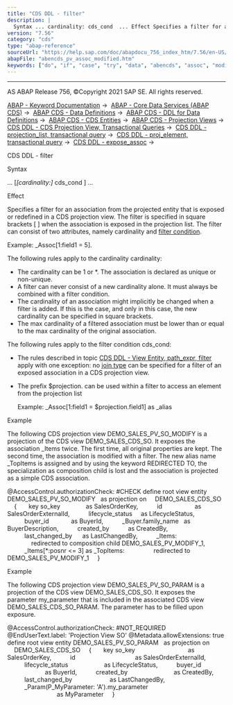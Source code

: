 ```yaml
---
title: "CDS DDL - filter"
description: |
  Syntax ... cardinality: cds_cond  ... Effect Specifies a filter for an association from the projected entity that is exposed or redefined in a CDS projection view. The filter is specified in square brackets   when the association is exposed in the projection list. The filter can con
version: "7.56"
category: "cds"
type: "abap-reference"
sourceUrl: "https://help.sap.com/doc/abapdocu_756_index_htm/7.56/en-US/abencds_pv_assoc_modified.htm"
abapFile: "abencds_pv_assoc_modified.htm"
keywords: ["do", "if", "case", "try", "data", "abencds", "assoc", "modified"]
---
```


* * *

AS ABAP Release 756, ©Copyright 2021 SAP SE. All rights reserved.

[ABAP - Keyword Documentation](https://help.sap.com/doc/abapdocu_756_index_htm/7.56/en-US/abenabap.htm) →  [ABAP - Core Data Services (ABAP CDS)](https://help.sap.com/doc/abapdocu_756_index_htm/7.56/en-US/abencds.htm) →  [ABAP CDS - Data Definitions](https://help.sap.com/doc/abapdocu_756_index_htm/7.56/en-US/abencds_entities.htm) →  [ABAP CDS - DDL for Data Definitions](https://help.sap.com/doc/abapdocu_756_index_htm/7.56/en-US/abencds_f1_ddl_syntax.htm) →  [ABAP CDS - CDS Entities](https://help.sap.com/doc/abapdocu_756_index_htm/7.56/en-US/abencds_view_entity.htm) →  [ABAP CDS - Projection Views](https://help.sap.com/doc/abapdocu_756_index_htm/7.56/en-US/abencds_proj_views.htm) →  [CDS DDL - CDS Projection View, Transactional Queries](https://help.sap.com/doc/abapdocu_756_index_htm/7.56/en-US/abencds_pv_transactional_query.htm) →  [CDS DDL - projection\_list, transactional query](https://help.sap.com/doc/abapdocu_756_index_htm/7.56/en-US/abencds_proj_view_element_list.htm) →  [CDS DDL - proj\_element, transactional query](https://help.sap.com/doc/abapdocu_756_index_htm/7.56/en-US/abencds_proj_view_element.htm) →  [CDS DDL - expose\_assoc](https://help.sap.com/doc/abapdocu_756_index_htm/7.56/en-US/abencds_proj_view_expose_assoc.htm) → 

CDS DDL - filter

Syntax

... \[*\[*cardinality:*\]* cds\_cond \] ...

Effect

Specifies a filter for an association from the projected entity that is exposed or redefined in a CDS projection view. The filter is specified in square brackets \[ \] when the association is exposed in the projection list. The filter can consist of two attributes, namely cardinality and [filter condition](https://help.sap.com/doc/abapdocu_756_index_htm/7.56/en-US/abenfilter_condition_glosry.htm "Glossary Entry").

Example: \_Assoc\[1:field1 = 5\].

The following rules apply to the cardinality cardinality:

-   The cardinality can be 1 or \*. The association is declared as unique or non-unique.
-   A filter can never consist of a new cardinality alone. It must always be combined with a filter condition.
-   The cardinality of an association might implicitly be changed when a filter is added. If this is the case, and only in this case, the new cardinality can be specified in square brackets.
-   The max cardinality of a filtered association must be lower than or equal to the max cardinality of the original association.

The following rules apply to the filter condition cds\_cond:

-   The rules described in topic [CDS DDL - View Entity, path\_expr, filter](https://help.sap.com/doc/abapdocu_756_index_htm/7.56/en-US/abencds_path_expression_filter_v2.htm) apply with one exception: no [join type](https://help.sap.com/doc/abapdocu_756_index_htm/7.56/en-US/abenjoin_type_glosry.htm "Glossary Entry") can be specified for a filter of an exposed association in a CDS projection view.
-   The prefix $projection. can be used within a filter to access an element from the projection list
    
    Example: \_Assoc\[1:field1 = $projection.field1\] as \_alias
    

Example

The following CDS projection view DEMO\_SALES\_PV\_SO\_MODIFY is a projection of the CDS view DEMO\_SALES\_CDS\_SO. It exposes the association \_Items twice. The first time, all original properties are kept. The second time, the association is modified with a filter. The new alias name \_TopItems is assigned and by using the keyword REDIRECTED TO, the specialization as composition child is lost and the association is projected as a simple CDS association.

@AccessControl.authorizationCheck: #CHECK
define root view entity DEMO\_SALES\_PV\_SO\_MODIFY
  as projection on
    DEMO\_SALES\_CDS\_SO
    {
      key so\_key               as SalesOrderKey,
          id                   as SalesOrderExternalId,
          lifecycle\_status     as LifecycleStatus,
          buyer\_id             as BuyerId,
          \_Buyer.family\_name   as BuyerDescription,
          created\_by           as CreatedBy,
          last\_changed\_by      as LastChangedBy,
          \_Items:                            
              redirected to composition child DEMO\_SALES\_PV\_MODIFY\_1,
          \_Items\[\*:posnr <= 3\] as \_TopItems:  
              redirected to DEMO\_SALES\_PV\_MODIFY\_1
    }

Example

The following CDS projection view DEMO\_SALES\_PV\_SO\_PARAM is a projection of the CDS view DEMO\_SALES\_CDS\_SO. It exposes the parameter my\_parameter that is included in the associated CDS view DEMO\_SALES\_CDS\_SO\_PARAM. The parameter has to be filled upon exposure.

@AccessControl.authorizationCheck: #NOT\_REQUIRED
@EndUserText.label: 'Projection View SO'
@Metadata.allowExtensions: true
define root view entity DEMO\_SALES\_PV\_SO\_PARAM
  as projection on
    DEMO\_SALES\_CDS\_SO
    {
      key so\_key                               as SalesOrderKey,
          id                                   as SalesOrderExternalId,
          lifecycle\_status                     as LifecycleStatus,
          buyer\_id                             as BuyerId,
          created\_by                           as CreatedBy,
          last\_changed\_by                      as LastChangedBy,
          \_Param(P\_MyParameter: 'A').my\_parameter  
                                               as MyParameter
    }